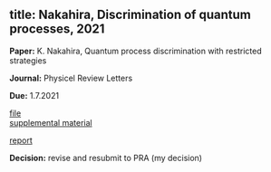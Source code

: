 title: Nakahira, Discrimination of quantum processes, 2021
---

**Paper:** K. Nakahira, Quantum process discrimination with restricted strategies
 
**Journal:** Physicel Review Letters

**Due:** 1.7.2021

[file](REF_nakahira2021/file.pdf)    
[supplemental material](REF_nakahira2021/supplemental.pdf)

[report](REF_nakahira2021/report.pdf)

**Decision:** revise and resubmit to PRA (my decision)


